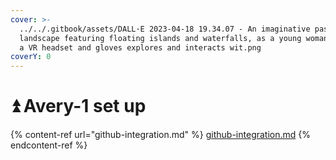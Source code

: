 ```yaml
---
cover: >-
  ../../.gitbook/assets/DALL·E 2023-04-18 19.34.07 - An imaginative pastel
  landscape featuring floating islands and waterfalls, as a young woman wearing
  a VR headset and gloves explores and interacts wit.png
coverY: 0
---
```


# ⏫ Avery-1 set up

{% content-ref url="github-integration.md" %}
[github-integration.md](github-integration.md)
{% endcontent-ref %}
